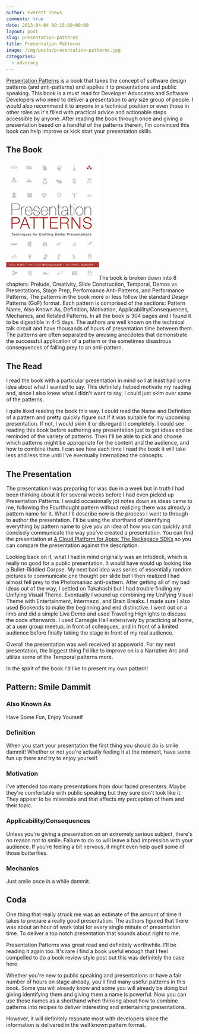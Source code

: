 ```yaml
---
author: Everett Toews
comments: true
date: 2013-04-04 00:15:08+00:00
layout: post
slug: presentation-patterns
title: Presentation Patterns
image: /img/posts/presentation-patterns.jpg
categories:
  - advocacy
---
```


[Presentation Patterns](http://presentationpatterns.com/) is a book that takes the concept of software design patterns (and anti-patterns) and applies it to presentations and public speaking. This book is a must read for Developer Advocates and Software Developers who need to deliver a presentation to any size group of people. I would also recommend it to anyone in a technical position or even those in other roles as it's filled with practical advice and actionable steps accessible by anyone. After reading the book through once and giving a presentation based on a handful of the patterns therein, I'm convinced this book can help improve or kick start your presentation skills.

<!--more-->

## The Book

<img class="img-right" src="/img/posts/presentation-patterns.jpg"/>The book is broken down into 8 chapters: Prelude, Creativity, Slide Construction, Temporal, Demos vs Presentations, Stage Prep, Performance Anti-Patterns, and Performance Patterns, The patterns in the book more or less follow the standard Design Patterns (GoF) format. Each pattern is comprised of the sections: Pattern Name, Also Known As, Definition, Motivation, Applicability/Consequences, Mechanics, and Related Patterns. In all the book is 304 pages and I found it to be digestible in 4-5 days. The authors are well known on the technical talk circuit and have thousands of hours of presentation time between them. The patterns are often separated by amusing anecdotes that demonstrate the successful application of a pattern or the sometimes disastrous consequences of falling prey to an anti-pattern.

## The Read

I read the book with a particular presentation in mind so I at least had some idea about what I wanted to say. This definitely helped motivate my reading and, since I also knew what I didn't want to say, I could just skim over some of the patterns.

I quite liked reading the book this way. I could read the Name and Definition of a pattern and pretty quickly figure out if it was suitable for my upcoming presentation. If not, I would skim it or disregard it completely. I could see reading this book before authoring any presentation just to get ideas and be reminded of the variety of patterns. Then I'll be able to pick and choose which patterns might be appropriate for the content and the audience, and how to combine them. I can see how each time I read the book it will take less and less time until I've eventually internalized the concepts.

## The Presentation

The presentation I was preparing for was due in a week but in truth I had been thinking about it for several weeks before I had even picked up Presentation Patterns. I would occasionally jot notes down as ideas came to me, following the Fourthought pattern without realizing there was already a pattern name for it. What I'll describe now is the process I went to through to author the presentation. I'll be using the shorthand of identifying everything by pattern name to give you an idea of how you can quickly and concisely communicate the way you've created a presentation. You can find the presentation at [A Cloud Platform for Apps: The Rackspace SDKs](http://www.slideshare.net//img/posts/a-cloud-platform-for-apps-the-rackspace-sd-ks) so you can compare the presentation against the description.

Looking back on it, what I had in mind originally was an Infodeck, which is really no good for a public presentation. It would have would up looking like a Bullet-Riddled Corpse. My next bad idea was series of essentially random pictures to communicate one thought per slide but I then realized I had almost fell prey to the Photomaniac anti-pattern. After getting all of my bad ideas out of the way, I settled on Takahashi but I had trouble finding my Unifying Visual Theme. Eventually I wound up combining my Unifying Visual Theme with Entertainment, Intermezzi, and Brain Breaks. I made sure I also used Bookends to make the beginning and end distinctive. I went out on a limb and did a simple Live Demo and used Traveling Highlights to discuss the code afterwards. I used Carnegie Hall extensively by practicing at home, at a user group meetup, in front of colleagues, and in front of a limited audience before finally taking the stage in front of my real audience.

Overall the presentation was well received at appsworld. For my next presentation, the biggest thing I'd like to improve on is a Narrative Arc and utilize some of the Temporal patterns more.

In the spirit of the book I'd like to present my own pattern!

## Pattern: Smile Dammit

### Also Known As

Have Some Fun, Enjoy Yourself

### Definition

When you start your presentation the first thing you should do is smile dammit! Whether or not you're actually feeling it at the moment, have some fun up there and try to enjoy yourself.

### Motivation

I've attended too many presentations from dour faced presenters. Maybe they're comfortable with public speaking but they sure don't look like it. They appear to be miserable and that affects my perception of them and their topic.

### Applicability/Consequences

Unless you're giving a presentation on an extremely serious subject, there's no reason not to smile. Failure to do so will leave a bad impression with your audience. If you're feeling a bit nervous, it might even help quell some of those butterflies.

### Mechanics

Just smile once in a while dammit.

## Coda

One thing that really struck me was an estimate of the amount of time it takes to prepare a really good presentation. The authors figured that there was about an hour of work total for every single minute of presentation time. To deliver a top notch presentation that sounds about right to me.

Presentation Patterns was great read and definitely worthwhile. I'll be reading it again too. It's rare I find a book useful enough that I feel compelled to do a book review style post but this was definitely the case here.

Whether you're new to public speaking and presentations or have a fair number of hours on stage already, you'll find many useful patterns in this book. Some you will already know and some you will already be doing but giving identifying them and giving them a name is powerful. Now you can use those names as a shorthand when thinking about how to combine patterns into recipes to deliver interesting and entertaining presentations.

However, it will definitely resonate most with developers since the information is delivered in the well known pattern format.

